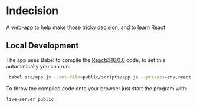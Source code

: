 # Indecision

A web-app to help make those tricky decision, and to learn React

## Local Development
The app uses Babel to compile the React@16.0.0 code, to set this automatically you can run: 
```bash
 babel src/app.js --out-file=public/scripts/app.js --presets=env,react --watch
```

To throw the compiled code onto your browser just start the program with:
```bash
live-server public
```
